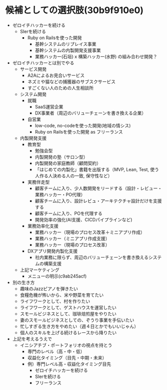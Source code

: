 # 候補としての選択肢(30b9f910e0)
- ゼロイチハッカーを続ける
  - SIerを続ける
    - Ruby on Railsを使った開発
      - 基幹システムのリプレイス事業
      - 基幹システムの内製開発支援事業
      - 業務ハッカー(石垣) x 構築ハッカー(水野) の組み合わせ開発？
- ゼロイチハッカーとは別でやる
  - サービス開発
    - A2Aによるお見合いサービス
    - ネズミや猫などの捕獲器のサブスクサービス
    - すごくない人のための人生相談所
  - システム開発
    - 就職
      - SaaS運営企業
      - DX事業者（周辺のバリューチェーンを書き換える企業）
    - 自営業
      - low-code, no-codeを使った開発(地域の情シス)
      - Ruby on Railsを使った開発 as フリーランス
  - 内製開発支援
    - 教育型
      - 勉強会型
      - 内製開発の塾（サロン型）
      - 内製開発の家庭教師（顧問契約）
      - 「はじめての内製化」書籍を出版する（MVP, Lean, Test, 使う人作る人決める人の一致, 保守性など）
    - 実務伴走型
      - 顧客チームに入り、少人数開発をリードする（設計・レビュー・業務ハッカー・PO代理）
      - 顧客チームに入り、設計レビュ・アーキテクチャ設計だけを支援する
      - 顧客チームに入り、POを代理する
      - 開発効率の強化(AI支援、CICDパイプラインなど)
    - 業務効率化支援
      - 業務ハッカー（現場のプロセス改革＋ミニアプリ作成）
      - 業務ハッカー（ミニアプリ作成支援）
      - 業務ハッカー（現場のプロセス改革）
    - DXアプリ開発内製化支援
      - 社内業務に限らず、周辺のバリューチェーンを書き換えるシステムの構築支援
  - 上記マーケティング
    - メニューの明示(c9ab245acf)
- 別の生き方
  - 趣味のJazzピアノを弾きたい
  - 食糧危機が怖いから、米や野菜を育てたい
  - ライフワークとして、村を作りたい
  - ライフワークとして、ゲストハウスを運営したい
  - スモールビジネスとして、珈琲焙煎屋をやりたい
  - 妻のスモールビジネスとしての、ぞうり事業を手伝いたい
  - 忙しすぎる生き方をやめたい（週４日とかでもいいじゃん）
  - 個人のスキルを上げる続けるレースから降りたい
- 上記を考えるうえで
  - イニシアチブ・ポートフォリオの視点を持とう
    - 専門のレベル（高・中・低）
    - 収益化タイミング（目先・中期・未来）
    - 例）専門レベル高・収益化タイミング目先
      - ゼロイチハッカーを続ける
      - SIerを続ける
      - フリーランス


